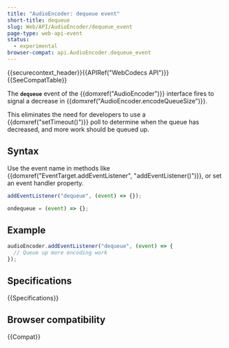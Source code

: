 ```yaml
---
title: "AudioEncoder: dequeue event"
short-title: dequeue
slug: Web/API/AudioEncoder/dequeue_event
page-type: web-api-event
status:
  - experimental
browser-compat: api.AudioEncoder.dequeue_event
---
```


{{securecontext_header}}{{APIRef("WebCodecs API")}}{{SeeCompatTable}}

The **`dequeue`** event of the {{domxref("AudioEncoder")}} interface fires to signal a decrease in {{domxref("AudioEncoder.encodeQueueSize")}}.

This eliminates the need for developers to use a {{domxref("setTimeout()")}} poll to determine when the queue has decreased, and more work should be queued up.

## Syntax

Use the event name in methods like {{domxref("EventTarget.addEventListener", "addEventListener()")}}, or set an event handler property.

```js
addEventListener("dequeue", (event) => {});

ondequeue = (event) => {};
```

## Example

```js
audioEncoder.addEventListener("dequeue", (event) => {
  // Queue up more encoding work
});
```

## Specifications

{{Specifications}}

## Browser compatibility

{{Compat}}
